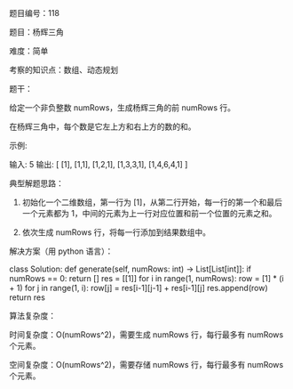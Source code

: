 题目编号：118

题目：杨辉三角

难度：简单

考察的知识点：数组、动态规划

题干：

给定一个非负整数 numRows，生成杨辉三角的前 numRows 行。

在杨辉三角中，每个数是它左上方和右上方的数的和。

示例:

输入: 5
输出:
[
     [1],
    [1,1],
   [1,2,1],
  [1,3,3,1],
 [1,4,6,4,1]
]

典型解题思路：

1. 初始化一个二维数组，第一行为 [1]，从第二行开始，每一行的第一个和最后一个元素都为 1，中间的元素为上一行对应位置和前一个位置的元素之和。

2. 依次生成 numRows 行，将每一行添加到结果数组中。

解决方案（用 python 语言）：

class Solution:
    def generate(self, numRows: int) -> List[List[int]]:
        if numRows == 0:
            return []
        res = [[1]]
        for i in range(1, numRows):
            row = [1] * (i + 1)
            for j in range(1, i):
                row[j] = res[i-1][j-1] + res[i-1][j]
            res.append(row)
        return res

算法复杂度：

时间复杂度：O(numRows^2)，需要生成 numRows 行，每行最多有 numRows 个元素。

空间复杂度：O(numRows^2)，需要存储 numRows 行，每行最多有 numRows 个元素。